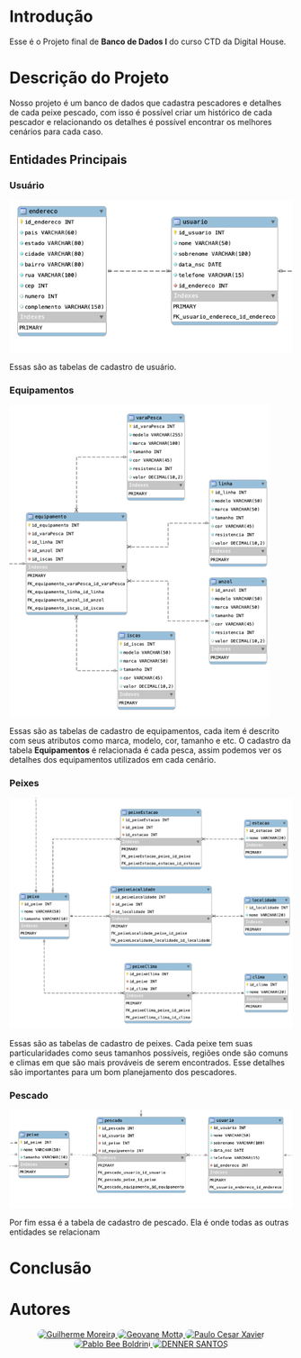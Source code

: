 # Introdução

Esse é o Projeto final de **Banco de Dados I** do curso CTD da Digital House.

# Descrição do Projeto

Nosso projeto é um banco de dados que cadastra pescadores e detalhes de cada peixe pescado, com isso é possível criar um histórico de cada pescador e relacionando os detalhes é possível encontrar os melhores cenários para cada caso.

## Entidades Principais

### Usuário

<p align="center">

![Tabela_Usuário](imgs/tabela_user.png)

</p>

Essas são as tabelas de cadastro de usuário.

### Equipamentos

<p align="center">

![Tabela_Equipamentos](imgs/tabela_equip.png)

</p>

Essas são as tabelas de cadastro de equipamentos, cada item é descrito com seus atributos como marca, modelo, cor, tamanho e etc.
O cadastro da tabela **Equipamentos** é relacionada é cada pesca, assim podemos ver os detalhes dos equipamentos utilizados em cada cenário.

### Peixes

<p align="center">

![Tabela_Peixes](imgs/tabela_peixe.png)

</p>

Essas são as tabelas de cadastro de peixes. Cada peixe tem suas particularidades como seus tamanhos possíveis, regiões onde são comuns e climas em que são mais prováveis de serem encontrados.
Esse detalhes são importantes para um bom planejamento dos pescadores.

### Pescado

<p align="center">

![Tabela_Pescado](imgs/tabela_pescado.png)

</p>

Por fim essa é a tabela de cadastro de pescado. Ela é onde todas as outras entidades se relacionam

# Conclusão

# Autores

<p align="center">
  <a href="https://github.com/GuiMoreiraC">
    <img src="https://avatars.githubusercontent.com/u/99772555?v=4" alt="Guilherme Moreira" title="Guilherme Moreira" width="150" style="border-radius: 100px"/>
    </a>
  <a href="https://github.com/Geovanemotta">
    <img src="https://avatars.githubusercontent.com/u/45173622?v=4" alt=" Geovane Motta " title=" Geovane Motta " width="150" style="border-radius: 100px"/>
  </a>
  <a href="https://github.com/PeceXavier">
    <img src="https://avatars.githubusercontent.com/u/98431831?v=4" alt="Paulo Cesar Xavier" title="Paulo Cesar Xavier" width="150" style="border-radius: 100px"/>
  </a>
  <a href="https://github.com/cypherbold">
    <img src="https://avatars.githubusercontent.com/u/100169112?v=4" alt="Pablo Bee Boldrini" title="Pablo Bee Boldrini" width="150" style="border-radius: 100px"/>
  </a>
  <a href="https://github.com/dnercred">
    <img src="https://avatars.githubusercontent.com/u/98671739?v=4" alt="DENNER SANTOS" title="DENNER SANTOS" width="150" style="border-radius: 100px"/>
  </a>
</p>
